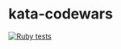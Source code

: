 # kata-codewars
[![Ruby tests](https://github.com/jimii/kata-codewars/actions/workflows/test.yml/badge.svg?branch=main)](https://github.com/jimii/kata-codewars/actions/workflows/test.yml)
